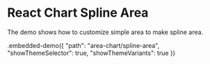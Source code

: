 # React Chart Spline Area

The demo shows how to customize simple area to make spline area.

.embedded-demo({ "path": "area-chart/spline-area", "showThemeSelector": true, "showThemeVariants": true })
